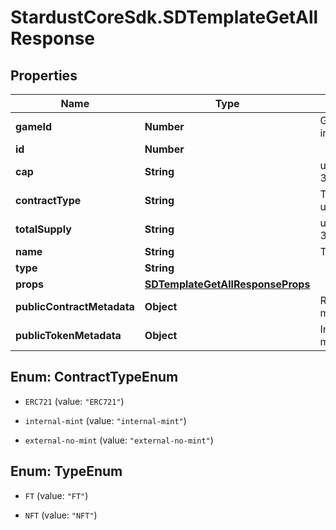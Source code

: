 # StardustCoreSdk.SDTemplateGetAllResponse

## Properties

Name | Type | Description | Notes
------------ | ------------- | ------------- | -------------
**gameId** | **Number** | Game ID Number (unsigned 32 bit integer) | 
**id** | **Number** |  | 
**cap** | **String** | u96 Number as String, min: 0, max: 39614081257132168796771975167 | 
**contractType** | **String** | The type of custom contract bieng used for this template. | [optional] 
**totalSupply** | **String** | u96 Number as String, min: 0, max: 39614081257132168796771975167 | 
**name** | **String** | The name of the template | 
**type** | **String** |  | 
**props** | [**SDTemplateGetAllResponseProps**](SDTemplateGetAllResponseProps.md) |  | 
**publicContractMetadata** | **Object** | Returned to marketplaces as contract metadata | [optional] 
**publicTokenMetadata** | **Object** | Inherited by tokens, and returned to marketplaces as token metadata | [optional] 



## Enum: ContractTypeEnum


* `ERC721` (value: `"ERC721"`)

* `internal-mint` (value: `"internal-mint"`)

* `external-no-mint` (value: `"external-no-mint"`)





## Enum: TypeEnum


* `FT` (value: `"FT"`)

* `NFT` (value: `"NFT"`)




